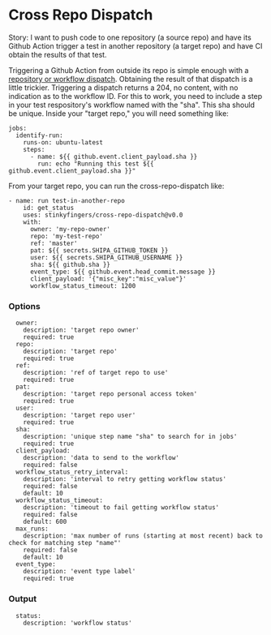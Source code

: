 # Cross Repo Dispatch
Story: I want to push code to one repository (a source repo) and have its Github Action trigger a test in another repository (a target repo) and have CI obtain the results of that test.

Triggering a Github Action from outside its repo is simple enough with a [repository or workflow dispatch](https://docs.github.com/en/actions/learn-github-actions/events-that-trigger-workflows#manual-events). Obtaining the result of that dispatch is a little trickier. Triggering a dispatch returns a 204, no content, with no indication as to the workflow ID. For this to work, you need to include a step in your test respository's workflow named with the "sha". This sha should be unique. Inside your "target repo," you will need something like:

```
jobs:
  identify-run:
    runs-on: ubuntu-latest
    steps:
      - name: ${{ github.event.client_payload.sha }}
        run: echo "Running this test ${{ github.event.client_payload.sha }}"
```
From your target repo, you can run the cross-repo-dispatch like:

```
- name: run test-in-another-repo
	id: get_status
	uses: stinkyfingers/cross-repo-dispatch@v0.0
	with:
	  owner: 'my-repo-owner'
	  repo: 'my-test-repo'
	  ref: 'master'
	  pat: ${{ secrets.SHIPA_GITHUB_TOKEN }}
	  user: ${{ secrets.SHIPA_GITHUB_USERNAME }}
	  sha: ${{ github.sha }}
	  event_type: ${{ github.event.head_commit.message }}
	  client_payload: '{"misc_key":"misc_value"}'
	  workflow_status_timeout: 1200
```

### Options
```
  owner:
    description: 'target repo owner'
    required: true
  repo:
    description: 'target repo'
    required: true
  ref:
    description: 'ref of target repo to use'
    required: true
  pat:
    description: 'target repo personal access token'
    required: true
  user:
    description: 'target repo user'
    required: true
  sha:
    description: 'unique step name "sha" to search for in jobs'
    required: true
  client_payload:
    description: 'data to send to the workflow'
    required: false
  workflow_status_retry_interval:
    description: 'interval to retry getting workflow status'
    required: false
    default: 10
  workflow_status_timeout:
    description: 'timeout to fail getting workflow status'
    required: false
    default: 600
  max_runs:
    description: 'max number of runs (starting at most recent) back to check for matching step "name"'
    required: false
    default: 10
  event_type:
    description: 'event type label'
    required: true
```

### Output
```
  status:
    description: 'workflow status'
```